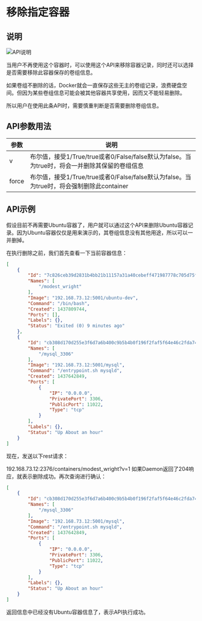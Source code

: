 # 移除指定容器

## 说明

![API说明](C:\Users\93281\Desktop\6f89608f-cc59-4487-b4ff-27b9ab87a6d7.png)

当用户不再使用这个容器时，可以使用这个API来移除容器记录，同时还可以选择是否需要移除此容器保存的卷组信息。

如果卷组不删除的话，Docker就会一直保存这些无主的卷组记录，浪费硬盘空间。但因为某些卷组信息可能会被其他容器共享使用，因而又不能轻易删除。

所以用户在使用此条API时，需要慎重判断是否需要删除卷组信息。

## API参数用法

| 参数  | 说明                                                         |
| ----- | ------------------------------------------------------------ |
| v     | 布尔值，接受1/True/true或者0/False/false默认为false。当为true时，将会一并删除其保留的卷组信息 |
| force | 布尔值，接受1/True/true或者0/False/false默认为false。当为true时，将会强制删除此container |

## API示例

假设目前不再需要Ubuntu容器了，用户就可以通过这个API来删除Ubuntu容器记录。因为Ubuntu容器仅仅是用来演示的，其卷组信息没有其他用途，所以可以一并删掉。

在执行删除之前，我们首先查看一下当前容器信息：

```json
[
    {
        "Id": "7c826ceb39d2831b4bb21b11157a31a40cebeff471987778c705d75f871d4b35",
        "Names": [
            "/modest_wright"
        ],
        "Image": "192.168.73.12:5001/ubuntu-dev",
        "Command": "/bin/bash",
        "Created": 1437809744,
        "Ports": [],
        "Labels": {},
        "Status": "Exited (0) 9 minutes ago"
    },
    {
        "Id": "cb308d170d255e3f6d7a6b400c9b5b4b0f196f2faf5f64e46c2fda748591681c",
        "Names": [
            "/mysql_3306"
        ],
        "Image": "192.168.73.12:5001/mysql",
        "Command": "/entrypoint.sh mysqld",
        "Created": 1437642849,
        "Ports": [
            {
                "IP": "0.0.0.0",
                "PrivatePort": 3306,
                "PublicPort": 11022,
                "Type": "tcp"
            }
        ],
        "Labels": {},
        "Status": "Up About an hour"
    }
]
```

现在，发送以下rest请求：

192.168.73.12:2376/containers/modest_wright?v=1
如果Daemon返回了204响应，就表示删除成功。再次查询进行确认：

```json
[
    {
        "Id": "cb308d170d255e3f6d7a6b400c9b5b4b0f196f2faf5f64e46c2fda748591681c",
        "Names": [
            "/mysql_3306"
        ],
        "Image": "192.168.73.12:5001/mysql",
        "Command": "/entrypoint.sh mysqld",
        "Created": 1437642849,
        "Ports": [
            {
                "IP": "0.0.0.0",
                "PrivatePort": 3306,
                "PublicPort": 11022,
                "Type": "tcp"
            }
        ],
        "Labels": {},
        "Status": "Up About an hour"
    }
]
```

返回信息中已经没有Ubuntu容器信息了，表示API执行成功。
